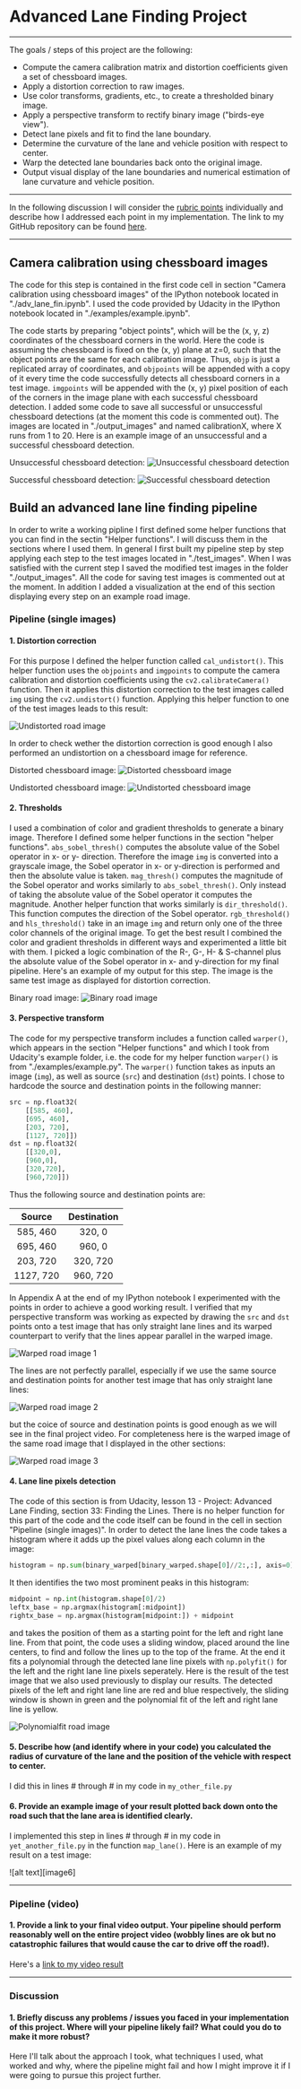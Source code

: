 # **Advanced Lane Finding Project**
---

The goals / steps of this project are the following:

* Compute the camera calibration matrix and distortion coefficients given a set of chessboard images.
* Apply a distortion correction to raw images.
* Use color transforms, gradients, etc., to create a thresholded binary image.
* Apply a perspective transform to rectify binary image ("birds-eye view").
* Detect lane pixels and fit to find the lane boundary.
* Determine the curvature of the lane and vehicle position with respect to center.
* Warp the detected lane boundaries back onto the original image.
* Output visual display of the lane boundaries and numerical estimation of lane curvature and vehicle position.

---

In the following discussion I will consider the [rubric points](https://review.udacity.com/#!/rubrics/571/view) individually and describe how I addressed each point in my implementation. The link to my GitHub repository can be found [here](https://github.com/urs-waldmann/CarND-Advanced-Lane-Lines).

---

## Camera calibration using chessboard images

The code for this step is contained in the first code cell in section "Camera calibration using chessboard images" of the IPython notebook located in "./adv_lane_fin.ipynb". I used the code provided by Udacity in the IPython notebook located in "./examples/example.ipynb".  

The code starts by preparing "object points", which will be the (x, y, z) coordinates of the chessboard corners in the world. Here the code is assuming the chessboard is fixed on the (x, y) plane at z=0, such that the object points are the same for each calibration image.  Thus, `objp` is just a replicated array of coordinates, and `objpoints` will be appended with a copy of it every time the code successfully detects all chessboard corners in a test image.  `imgpoints` will be appended with the (x, y) pixel position of each of the corners in the image plane with each successful chessboard detection.
I added some code to save all successful or unsuccessful chessboard detections (at the moment this code is commented out). The images are located in "./output_images" and named calibrationX, where X runs from 1 to 20.
Here is an example image of an unsuccessful and a successful chessboard detection.

Unsuccessful chessboard detection:
![Unsuccessful chessboard detection](./output_images/calibration1)

Successful chessboard detection:
![Successful chessboard detection](./output_images/calibration2)

## Build an advanced lane line finding pipeline

In order to write a working pipline I first defined some helper functions that you can find in the sectin "Helper functions". I will discuss them in the sections where I used them.
In general I first built my pipeline step by step applying each step to the test images located in "./test_images". When I was satisfied with the current step I saved the modified test images in the folder "./output_images". All the code for saving test images is commented out at the moment.
In addition I added a visualization at the end of this section displaying every step on an example road image.

### Pipeline (single images)

#### 1. Distortion correction

For this purpose I defined the helper function called `cal_undistort()`. This helper function uses the `objpoints` and `imgpoints` to compute the camera calibration and distortion coefficients using the `cv2.calibrateCamera()` function. Then it applies this distortion correction to the test images called `img` using the `cv2.undistort()` function. Applying this helper function to one of the test images leads to this result:

![Undistorted road image](./output_images/undistorted_test1)

In order to check wether the distortion correction is good enough I also performed an undistortion on a chessboard image for reference.

Distorted chessboard image:
![Distorted chessboard image](./camera_cal/calibration1.jpg)

Undistorted chessboard image:
![Undistorted chessboard image](./output_images/undistorted_chessboard)

#### 2. Thresholds

I used a combination of color and gradient thresholds to generate a binary image. Therefore I defined some helper functions in the section "helper functions". `abs_sobel_thresh()` computes the absolute value of the Sobel operator in x- or y- direction. Therefore the image `img` is converted into a grayscale image, the Sobel operator in x- or y-direction is performed and then the absolute value is taken. `mag_thresh()` computes the magnitude of the Sobel operator and works similarly to `abs_sobel_thresh()`. Only instead of taking the absolute value of the Sobel operator it computes the magnitude. Another helper function that works similarly is `dir_threshold()`. This function computes the direction of the Sobel operator. `rgb_threshold()` and `hls_threshold()` take in an image `img` and return only one of the three color channels of the original image. To get the best result I combined the color and gradient thresholds in different ways and experimented a little bit with them. I picked a logic combination of the R-, G-, H- & S-channel plus the absolute value of the Sobel operator in x- and y-direction for my final pipeline. Here's an example of my output for this step. The image is the same test image as displayed for distortion correction.

Binary road image:
![Binary road image](./output_images/binary_test1)

#### 3. Perspective transform

The code for my perspective transform includes a function called `warper()`, which appears in the section "Helper functions" and which I took from Udacity's example folder, i.e. the code for my helper function `warper()` is from "./examples/example.py".  The `warper()` function takes as inputs an image (`img`), as well as source (`src`) and destination (`dst`) points. I chose to hardcode the source and destination points in the following manner:

```python
src = np.float32(
    [[585, 460],
    [695, 460],
    [203, 720],
    [1127, 720]])
dst = np.float32(
    [[320,0],
    [960,0],
    [320,720],
    [960,720]])
```

Thus the following source and destination points are:

| Source        | Destination   | 
|:-------------:|:-------------:| 
| 585, 460      | 320, 0        | 
| 695, 460      | 960, 0        |
| 203, 720      | 320, 720      |
| 1127, 720     | 960, 720      |

In Appendix A at the end of my IPython notebook I experimented with the points in order to achieve a good working result.
I verified that my perspective transform was working as expected by drawing the `src` and `dst` points onto a test image that has only straight lane lines and its warped counterpart to verify that the lines appear parallel in the warped image.

![Warped road image 1](./output_images/warped_straight_lines1)

The lines are not perfectly parallel, especially if we use the same source and destination points for another test image that has only straight lane lines:

![Warped road image 2](./output_images/warped_straight_lines2)

but the coice of source and destination points is good enough as we will see in the final project video.
For completeness here is the warped image of the same road image that I displayed in the other sections:

![Warped road image 3](./output_images_warped_test1)

#### 4. Lane line pixels detection

The code of this section is from Udacity, lesson 13 - Project: Advanced Lane Finding, section 33: Finding the Lines. There is no helper function for this part of the code and the code itself can be found in the cell in section "Pipeline (single images)".
In order to detect the lane lines the code takes a histogram where it adds up the pixel values along each column in the image:
```python
histogram = np.sum(binary_warped[binary_warped.shape[0]//2:,:], axis=0)
```
It then identifies the two most prominent peaks in this histogram:
```python
midpoint = np.int(histogram.shape[0]/2)
leftx_base = np.argmax(histogram[:midpoint])
rightx_base = np.argmax(histogram[midpoint:]) + midpoint
```
and takes the position of them as a starting point for the left and right lane line. From that point, the code uses a sliding window, placed around the line centers, to find and follow the lines up to the top of the frame. At the end it fits a polynomial through the detected lane line pixels with `np.polyfit()` for the left and the right lane line pixels seperately. Here is the result of the test image that we also used previously to display our results. The detected pixels of the left and right lane line are red and blue respectively, the sliding window is shown in green and the polynomial fit of the left and right lane line is yellow.

![Polynomialfit road image](./output_images/polyfit_test1.png)

#### 5. Describe how (and identify where in your code) you calculated the radius of curvature of the lane and the position of the vehicle with respect to center.

I did this in lines # through # in my code in `my_other_file.py`

#### 6. Provide an example image of your result plotted back down onto the road such that the lane area is identified clearly.

I implemented this step in lines # through # in my code in `yet_another_file.py` in the function `map_lane()`.  Here is an example of my result on a test image:

![alt text][image6]

---

### Pipeline (video)

#### 1. Provide a link to your final video output.  Your pipeline should perform reasonably well on the entire project video (wobbly lines are ok but no catastrophic failures that would cause the car to drive off the road!).

Here's a [link to my video result](./project_video.mp4)

---

### Discussion

#### 1. Briefly discuss any problems / issues you faced in your implementation of this project.  Where will your pipeline likely fail?  What could you do to make it more robust?

Here I'll talk about the approach I took, what techniques I used, what worked and why, where the pipeline might fail and how I might improve it if I were going to pursue this project further.  
